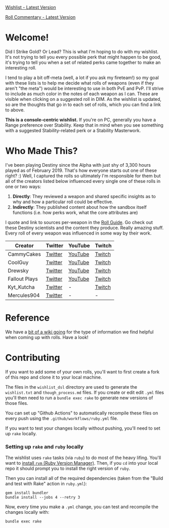 
[Wishlist - Latest Version](https://raw.githubusercontent.com/rslifka/wishlist/master/wishlist.txt)

[Roll Commentary - Latest Version](https://github.com/rslifka/wishlist/blob/master/thought_process.md)

# Welcome!
Did I Strike Gold? Or Lead? This is what I'm hoping to do with my wishlist. It's not trying to tell you every possible perk that might happen to be good, it's trying to tell you when a set of related perks came together to make an interesting roll.

I tend to play a bit off-meta (well, a lot if you ask my fireteam!) so my goal with these lists is to help me decide what rolls of weapons (even if they aren't "the meta") would be interesting to use in both PvE and PvP. I'll strive to include as much color in the notes of each weapon as I can. These are visible when clicking on a suggested roll in DIM. As the wishlist is updated, so are the thoughts that go in to each set of rolls, which you can find a link to above.

**This is a console-centric wishlist.** If you're on PC, generally you have a Range preference over Stability. Keep that in mind when you see something with a suggested Stability-related perk or a Stability Masterwork.

# Who Made This?
I've been playing Destiny since the Alpha with just shy of 3,300 hours played as of February 2019. That's how everyone starts out one of these right? :) Well, I captured the rolls so ultimately I'm responsible for them but all of the creators listed below influenced every single one of these rolls in one or two ways:

1. **Directly**: They reviewed a weapon and shared specific insights as to why and how a particular roll could be effective.
2. **Indirectly**: They published content about how the sandbox itself functions (i.e. how perks work, what the core attributes are)

I quote and link to sources per-weapon in the [Roll Guide](https://github.com/rslifka/wishlist/blob/master/thought_process.md). Go check out these Destiny scientists and the content they produce. Really amazing stuff. Every roll of every weapon was influenced in some way by their work.

| Creator       | Twitter | YouTube | Twitch
|---------------|-|-|-|
| CammyCakes    | [Twitter](https://twitter.com/CammyCakesYT) | [YouTube](https://www.youtube.com/user/cammycakesgaming) | [Twitch](https://www.twitch.tv/cammycakes)
| CoolGuy       | [Twitter](https://twitter.com/IAmCoolGuyYT) | [YouTube](https://www.youtube.com/channel/UCAOitB3h99Ur9RzR5ftd2bA) | [Twitch](https://www.twitch.tv/I_Am_CoolGuy)
| Drewsky       | [Twitter](https://twitter.com/drewskyschannel) | [YouTube](https://www.youtube.com/user/DrewskysChannel) | [Twitch](https://www.twitch.tv/drewskys)
| Fallout Plays | [Twitter](https://twitter.com/falloutplays) | [YouTube](https://www.youtube.com/channel/UCMlqYSFcNTrxDQO_T9GCsjg) | [Twitch](www.twitch.tv/falloutplays)
| Kyt_Kutcha    | [Twitter](https://twitter.com/kyt_kutcha) | - | [Twitch](https://www.twitch.tv/kyt_kutcha/)
| Mercules904   | [Twitter](https://twitter.com/mercules904) | - | -

# Reference

We have a [bit of a wiki going](https://github.com/rslifka/wishlist/wiki) for the type of information we find helpful when coming up with rolls. Have a look!

# Contributing

If you want to add some of your own rolls, you'll want to first create a fork of this repo and clone it to your local machine.

The files in the `wishlist_dsl` directory are used to generate the `wishlist.txt` and `though_process.md` files.  If you create or edit edit `.yml` files you'll then need to run a `bundle exec rake` to generate new versions of those files.

You can set up "Github Actions" to automatically recompile these files on every push using the `.github/workflows/ruby.yml` file.

If you want to test your changes locally without pushing, you'll need to set up `rake` locally.

### Setting up `rake` and `ruby` locally

The wishlist uses `rake` tasks (via `ruby`) to do most of the heavy lifing.  You'll want to [install `rvm` (Ruby Version Manager)](https://rvm.io/).  Then, if you `cd` into your local repo it should prompt you to install the right version of `ruby`.

Then you can install all of the required dependencies (taken from the "Build and test with Rake" action in `ruby.yml`):

```
gem install bundler
bundle install --jobs 4 --retry 3
```

Now, every time you make a `.yml` change, you can test and recompile the changes locally with:

```
bundle exec rake
```

